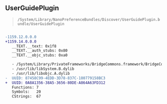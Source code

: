 ## UserGuidePlugin

> `/System/Library/NanoPreferenceBundles/Discover/UserGuidePlugin.bundle/UserGuidePlugin`

```diff

-1159.12.0.0.0
+1159.14.0.0.0
   __TEXT.__text: 0x1f8
   __TEXT.__auth_stubs: 0x80
   __TEXT.__objc_stubs: 0xa0

   - /System/Library/PrivateFrameworks/BridgeCommons.framework/BridgeCommons
   - /usr/lib/libSystem.B.dylib
   - /usr/lib/libobjc.A.dylib
-  UUID: 87458C99-4EDD-3D78-837C-180779158BC3
+  UUID: 0A8A1356-38A5-3656-80DE-A864A63FD312
   Functions: 7
   Symbols:   20
   CStrings:  67

```
